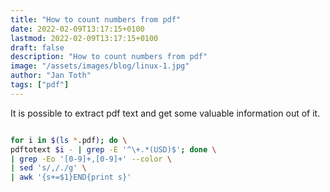```yaml
---
title: "How to count numbers from pdf"
date: 2022-02-09T13:17:15+0100
lastmod: 2022-02-09T13:17:15+0100
draft: false
description: "How to count numbers from pdf"
image: "/assets/images/blog/linux-1.jpg"
author: "Jan Toth"
tags: ["pdf"]
---
```



It is possible to extract pdf text and get some valuable information out of it.


```bash

for i in $(ls *.pdf); do \
pdftotext $i - | grep -E '^\+.*(USD)$'; done \
| grep -Eo '[0-9]+,[0-9]+' --color \
| sed 's/,/./g' \
| awk '{s+=$1}END{print s}'

```
